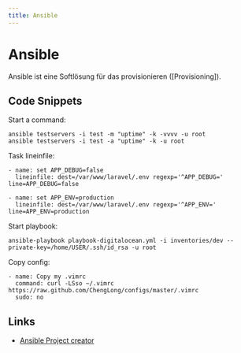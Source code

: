 ```yaml
---
title: Ansible
---
```


# Ansible

Ansible ist eine Softlösung für das provisionieren ([Provisioning]).

## Code Snippets

Start a command:

    ansible testservers -i test -m "uptime" -k -vvvv -u root
    ansible testservers -i test -a "uptime" -k -u root

Task lineinfile:

    - name: set APP_DEBUG=false
      lineinfile: dest=/var/www/laravel/.env regexp='^APP_DEBUG=' line=APP_DEBUG=false

    - name: set APP_ENV=production
      lineinfile: dest=/var/www/laravel/.env regexp='^APP_ENV=' line=APP_ENV=production

Start playbook:

    ansible-playbook playbook-digitalocean.yml -i inventories/dev --private-key=/home/USER/.ssh/id_rsa -u root

Copy config:

    - name: Copy my .vimrc
      command: curl -LSso ~/.vimrc https://raw.github.com/ChengLong/configs/master/.vimrc
      sudo: no

## Links

-   [Ansible Project creator](https://phansible.com/)
